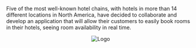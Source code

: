 
Five of the most well-known hotel chains, with hotels in more than 14 different locations in North America, have decided to collaborate and develop an application that will allow their customers to easily book rooms in their hotels, seeing room availability in real time.

<p align="center">
  <img src="https://user-images.githubusercontent.com/96390957/223788947-801f2c13-d86d-4009-b1b5-0defa436147b.png?raw=true" alt="Logo"/>
</p>

